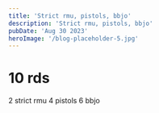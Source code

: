 ```yaml
---
title: 'Strict rmu, pistols, bbjo'
description: 'Strict rmu, pistols, bbjo'
pubDate: 'Aug 30 2023'
heroImage: '/blog-placeholder-5.jpg'
---
```

# 10 rds
2 strict rmu
4 pistols
6 bbjo
